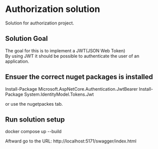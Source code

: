 # Authorization solution
Solution for authorization project.

## Solution Goal  
The goal for this is to implement a JWT(JSON Web Token)  
By using JWT it should be possible to authenticate the user of an application.  
  
## Ensuer the correct nuget packages is installed   
Install-Package Microsoft.AspNetCore.Authentication.JwtBearer
Install-Package System.IdentityModel.Tokens.Jwt

or use the nugetpackes tab.  
  
## Run solution setup  

docker compose up --build  
  
Aftward go to the URL: http://localhost:5171/swagger/index.html  
